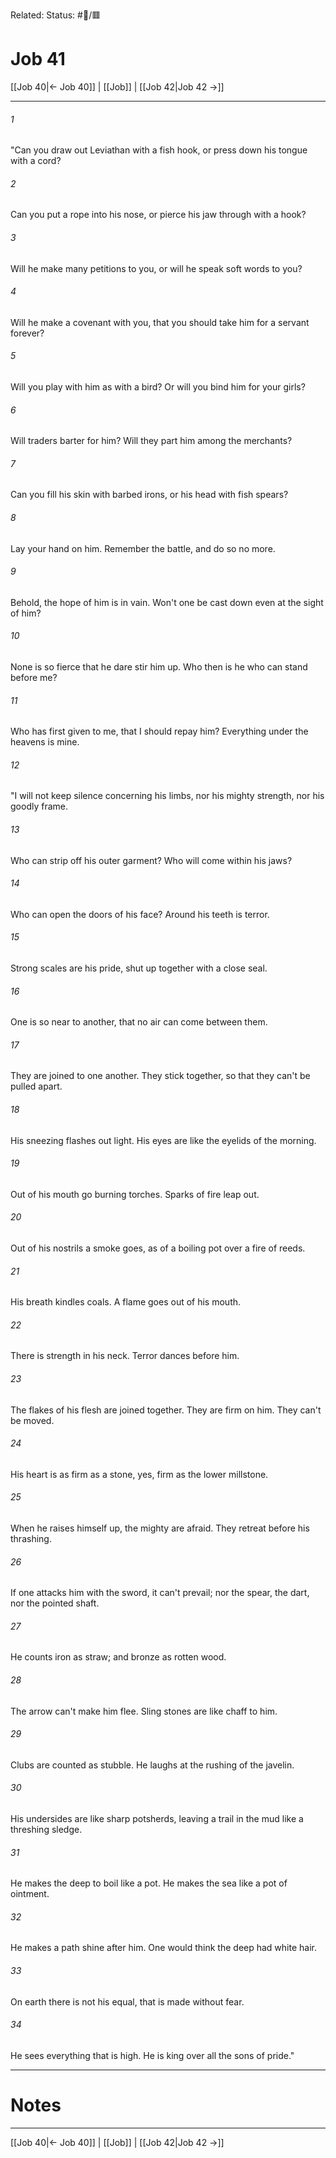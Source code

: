 Related:
Status: #📖/🟥
# Job 41

[[Job 40|← Job 40]] | [[Job]] | [[Job 42|Job 42 →]]
***



###### 1 
"Can you draw out Leviathan with a fish hook, or press down his tongue with a cord? 

###### 2 
Can you put a rope into his nose, or pierce his jaw through with a hook? 

###### 3 
Will he make many petitions to you, or will he speak soft words to you? 

###### 4 
Will he make a covenant with you, that you should take him for a servant forever? 

###### 5 
Will you play with him as with a bird? Or will you bind him for your girls? 

###### 6 
Will traders barter for him? Will they part him among the merchants? 

###### 7 
Can you fill his skin with barbed irons, or his head with fish spears? 

###### 8 
Lay your hand on him. Remember the battle, and do so no more. 

###### 9 
Behold, the hope of him is in vain. Won't one be cast down even at the sight of him? 

###### 10 
None is so fierce that he dare stir him up. Who then is he who can stand before me? 

###### 11 
Who has first given to me, that I should repay him? Everything under the heavens is mine. 

###### 12 
"I will not keep silence concerning his limbs, nor his mighty strength, nor his goodly frame. 

###### 13 
Who can strip off his outer garment? Who will come within his jaws? 

###### 14 
Who can open the doors of his face? Around his teeth is terror. 

###### 15 
Strong scales are his pride, shut up together with a close seal. 

###### 16 
One is so near to another, that no air can come between them. 

###### 17 
They are joined to one another. They stick together, so that they can't be pulled apart. 

###### 18 
His sneezing flashes out light. His eyes are like the eyelids of the morning. 

###### 19 
Out of his mouth go burning torches. Sparks of fire leap out. 

###### 20 
Out of his nostrils a smoke goes, as of a boiling pot over a fire of reeds. 

###### 21 
His breath kindles coals. A flame goes out of his mouth. 

###### 22 
There is strength in his neck. Terror dances before him. 

###### 23 
The flakes of his flesh are joined together. They are firm on him. They can't be moved. 

###### 24 
His heart is as firm as a stone, yes, firm as the lower millstone. 

###### 25 
When he raises himself up, the mighty are afraid. They retreat before his thrashing. 

###### 26 
If one attacks him with the sword, it can't prevail; nor the spear, the dart, nor the pointed shaft. 

###### 27 
He counts iron as straw; and bronze as rotten wood. 

###### 28 
The arrow can't make him flee. Sling stones are like chaff to him. 

###### 29 
Clubs are counted as stubble. He laughs at the rushing of the javelin. 

###### 30 
His undersides are like sharp potsherds, leaving a trail in the mud like a threshing sledge. 

###### 31 
He makes the deep to boil like a pot. He makes the sea like a pot of ointment. 

###### 32 
He makes a path shine after him. One would think the deep had white hair. 

###### 33 
On earth there is not his equal, that is made without fear. 

###### 34 
He sees everything that is high. He is king over all the sons of pride."

---
# Notes


***
[[Job 40|← Job 40]] | [[Job]] | [[Job 42|Job 42 →]]

